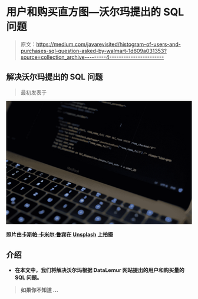 # 用户和购买直方图—沃尔玛提出的 SQL 问题

> 原文：<https://medium.com/javarevisited/histogram-of-users-and-purchases-sql-question-asked-by-walmart-1d609a031353?source=collection_archive---------4----------------------->

## 解决沃尔玛提出的 SQL 问题

> 最初发表于[](https://asyncq.com/histogram-of-users-and-purchases-sql-question-asked-by-walmart)

**![](img/bf91d41aa7f561f2b67277efe6bf8b65.png)**

**照片由[卡斯帕·卡米尔·鲁宾](https://unsplash.com/@casparrubin?utm_source=medium&utm_medium=referral)在 [Unsplash](https://unsplash.com?utm_source=medium&utm_medium=referral) 上拍摄**

## **介绍**

*   **在本文中，我们将解决沃尔玛根据 DataLemur 网站提出的用户和购买量的 SQL 问题。**

> **如果你不知道 …**